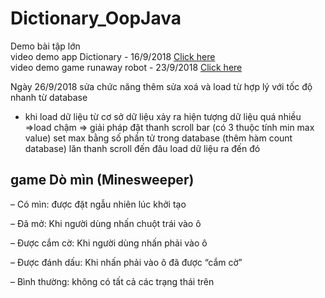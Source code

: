 # Dictionary_OopJava
Demo bài tập lớn </br>
video demo app Dictionary - 16/9/2018 <a href="https://youtu.be/QikSkKiKPYo">Click here</a></br>
video demo game runaway robot - 23/9/2018 <a href="https://youtu.be/N1iF3Z4SXVU">Click here</a></br>

Ngày 26/9/2018 sửa chức năng thêm sửa xoá và load từ hợp lý với tốc độ nhanh từ database
- khi load dữ liệu từ cơ sở dữ liệu xảy ra hiện tượng dữ liệu quá nhiều =>load chậm => giải pháp đặt thanh scroll bar (có 3 thuộc tính min max value) set max bằng số phần tử trong database (thêm hàm count database) lăn thanh scroll đến đâu load dữ liệu ra đến đó
## game Dò mìn (Minesweeper)
–       Có mìn: được đặt ngẫu nhiên lúc khởi tạo

–       Đã mở: Khi người dùng nhấn chuột trái vào ô

–       Được cắm cờ: Khi người dùng nhấn phải vào ô

–       Được đánh dấu: Khi nhấn phải vào ô đã được “cắm cờ”

–       Bình thường: không có tất cả các trạng thái trên
